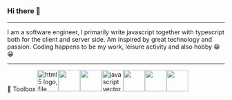 ### Hi there 🤨
<hr/>
I am a software engineer, I primarily write javascript together with typescript both for the client and server side.
Am inspired by great technology and passion.
Coding happens to be my work, leisure activity and also hobby 😁😁 
<hr/>
🧰 Toolbox 
<img src="https://www.freepnglogos.com/uploads/html5-logo-png/html5-logo-file-html-shiny-icon-svg-wikimedia-commons-11.png" width="50" alt="html5 logo, file html <img src="https://www.freepnglogos.com/uploads/html5-logo-png/html5-logo-file-html-shiny-icon-svg-wikimedia-commons-11.png" width="50" height="50" alt="html5 logo, file html shiny icon svg wikimedia commons" /><img src="https://iconape.com/wp-content/files/dj/370768/svg/370768.svg" width="50" height="50"/><img src="https://iconape.com/wp-content/files/un/371197/svg/371197.svg" width="50" height="50"/><img src="https://www.freepnglogos.com/uploads/javascript-png/javascript-vector-logo-yellow-png-transparent-javascript-vector-12.png" width="50" height="50" alt="javascript vector logo yellow png transparent javascript vector" /><img src="https://iconape.com/wp-content/files/fh/110909/svg/typescript.svg" width="50" height="50"/><img src="https://iconape.com/wp-content/files/fe/83764/svg/nodejs-1.svg" width="50" height="50"/><img src="https://iconape.com/wp-content/files/xn/371621/svg/371621.svg" width="50" height="50"/>
